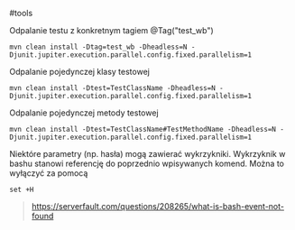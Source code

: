 #tools

Odpalanie testu z konkretnym tagiem @Tag("test_wb")
```
mvn clean install -Dtag=test_wb -Dheadless=N -Djunit.jupiter.execution.parallel.config.fixed.parallelism=1
```

Odpalanie pojedynczej klasy testowej
```
mvn clean install -Dtest=TestClassName -Dheadless=N -Djunit.jupiter.execution.parallel.config.fixed.parallelism=1
```

Odpalanie pojedynczej metody testowej
```
mvn clean install -Dtest=TestClassName#TestMethodName -Dheadless=N -Djunit.jupiter.execution.parallel.config.fixed.parallelism=1
```

Niektóre parametry (np. hasła) mogą zawierać wykrzykniki. Wykrzyknik w bashu stanowi referencję do poprzednio wpisywanych komend. Można to wyłączyć za pomocą
```
set +H
```
>https://serverfault.com/questions/208265/what-is-bash-event-not-found